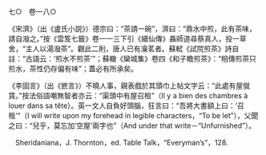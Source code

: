 七○　卷一八○

《宋濟》（出《盧氏小説》）德宗曰：“茶請一碗”，濟曰：“鼎水中煎，此有茶味，請自潑之。”按《雲笈七籤》卷一一三下引《續仙傳》聶師道尋蔡真人，投一草舍，“主人以湯潑茶”。觀此二則，唐人已有瀹茗者。蘇軾《試院煎茶》詩自註：“古語云：‘煎水不煎茶’”；蘇轍《欒城集》卷四《和子瞻煎茶》：“相傳煎茶只煎水，茶性仍存偏有味”；蓋必有所承矣。

《李固言》（出《摭言》）不曉人事，親表戲於其頭巾上帖文字云：“此處有屋僦賃。”按法俗語嘲無智者亦云：“渠頭中有屋召租”（Il y a bien des chambres à louer dans sa tête）。英一文人自負好頭腦，狂言曰：“吾將大書額上曰：‘召租’”（I will write upon my forehead in legible characters，“To be let”），父聞之曰：“兒乎，莫忘加‘空屋’兩字也”（And under that write－“Unfurnished”）。











　Sheridaniana，J. Thornton，ed. Table Talk，“Everyman’s”，128.